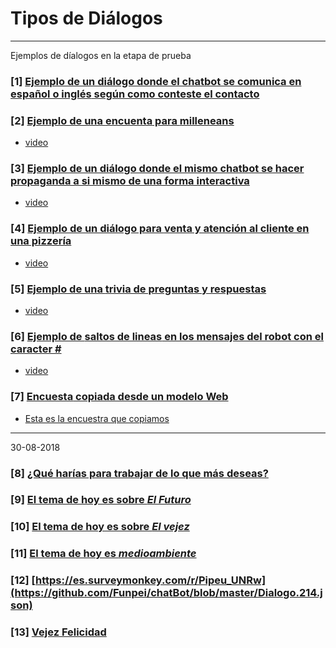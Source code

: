 

# Tipos de Diálogos

______________________
Ejemplos de díalogos en la etapa de prueba


### [1] [Ejemplo de un diálogo donde el chatbot se comunica en **español o inglés** según como conteste el contacto](https://github.com/Funpei/chatBot/blob/master/Dialogo.15.json)


### [2] [Ejemplo de una **encuenta** para **milleneans**](https://github.com/Funpei/chatBot/blob/master/Dialogo.43.json)
* [video](https://youtu.be/0W4Tn87q22o)

### [3] [Ejemplo de un diálogo donde el mismo chatbot se hacer **propaganda a si mismo** de una forma interactiva](https://github.com/Funpei/chatBot/blob/master/Dialogo.65.json)
* [video](https://youtu.be/ryZTDZhiAf0) 

### [4] [Ejemplo de un diálogo para **venta y atención al cliente en una pizzería**](https://github.com/Funpei/chatBot/blob/master/Dialogo.69.json)
* [video](https://youtu.be/1ZRx8V4rGms)

### [5] [Ejemplo de una **trivia de preguntas y respuestas**](https://github.com/Funpei/chatBot/blob/master/Dialogo.78.json)
* [video](https://youtu.be/3Cc60zRSGTY)

### [6] [Ejemplo de **saltos de lineas** en los mensajes del robot con el caracter #](https://github.com/Funpei/chatBot/blob/master/Dialogo.47.json)
* [video](https://www.youtube.com/watch?v=WH2yk9Vu1mk)

### [7] [**Encuesta** copiada desde un **modelo Web**](https://github.com/Funpei/chatBot/blob/master/Dialogo.58.json)
* [Esta es la encuestra que copiamos](https://es.surveymonkey.com/r/PIPEU_2018)

________
30-08-2018

### [8] [¿Qué harías para trabajar de lo que más deseas?](https://github.com/Funpei/chatBot/blob/master/Dialogo.244.json)

### [9] [El tema de hoy es sobre *El Futuro*](https://github.com/Funpei/chatBot/blob/master/Dialogo.254.json)

### [10] [El tema de hoy es sobre *El vejez*](https://github.com/Funpei/chatBot/blob/master/Dialogo.263.json)

### [11] [El tema de hoy es *medioambiente*](https://github.com/Funpei/chatBot/blob/master/Dialogo.274.json)

### [12] [https://es.surveymonkey.com/r/Pipeu_UNRw](https://github.com/Funpei/chatBot/blob/master/Dialogo.214.json)

### [13] [Vejez Felicidad](https://github.com/Funpei/chatBot/blob/master/Dialogo.232.json)


